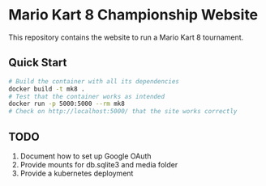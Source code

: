 # Mario Kart 8 Championship Website
This repository contains the website to run a Mario Kart 8 tournament.

## Quick Start
```bash
# Build the container with all its dependencies
docker build -t mk8 .
# Test that the container works as intended
docker run -p 5000:5000 --rm mk8
# Check on http://localhost:5000/ that the site works correctly
```

## TODO
1. Document how to set up Google OAuth
2. Provide mounts for db.sqlite3 and media folder
3. Provide a kubernetes deployment
